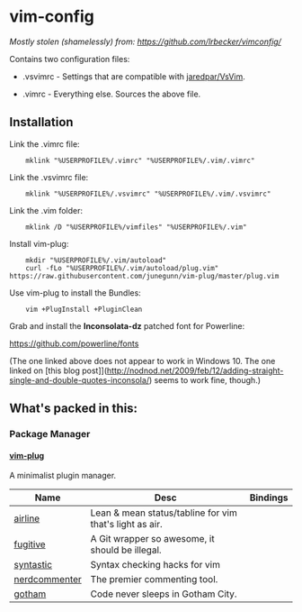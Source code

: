 # vim-config

 *Mostly stolen (shamelessly) from: https://github.com/lrbecker/vimconfig/*

Contains two configuration files:

* .vsvimrc - Settings that are compatible with [jaredpar/VsVim](https://github.com/jaredpar/VsVim).

* .vimrc - Everything else.  Sources the above file.
 
## Installation

Link the .vimrc file:

		mklink "%USERPROFILE%/.vimrc" "%USERPROFILE%/.vim/.vimrc"

Link the .vsvimrc file:

		mklink "%USERPROFILE%/.vsvimrc" "%USERPROFILE%/.vim/.vsvimrc"

Link the .vim folder:

		mklink /D "%USERPROFILE%/vimfiles" "%USERPROFILE%/.vim"

Install vim-plug:

		mkdir "%USERPROFILE%/.vim/autoload"
		curl -fLo "%USERPROFILE%/.vim/autoload/plug.vim" https://raw.githubusercontent.com/junegunn/vim-plug/master/plug.vim

Use vim-plug to install the Bundles:

		vim +PlugInstall +PluginClean

Grab and install the **Inconsolata-dz** patched font for Powerline:

<https://github.com/powerline/fonts>

(The one linked above does not appear to work in Windows 10.  The one linked on [this blog post]](http://nodnod.net/2009/feb/12/adding-straight-single-and-double-quotes-inconsola/) seems to work fine, though.)

## What's packed in this:

### Package Manager

#### [vim-plug](https://github.com/junegunn/vim-plug)
A minimalist plugin manager.


Name	     |  Desc                                       | Bindings
------------ | ------------------------------------------- | ------------
[airline](https://github.com/bling/vim-airline) | Lean & mean status/tabline for vim that's light as air.
[fugitive](https://github.com/tpope/vim-fugitive) | A Git wrapper so awesome, it should be illegal.
[syntastic](https://github.com/scrooloose/syntastic) | Syntax checking hacks for vim
[nerdcommenter](https://github.com/scrooloose/nerdcommenter) | The premier commenting tool.
[gotham](https://github.com/whatyouhide/vim-gotham) | Code never sleeps in Gotham City.
